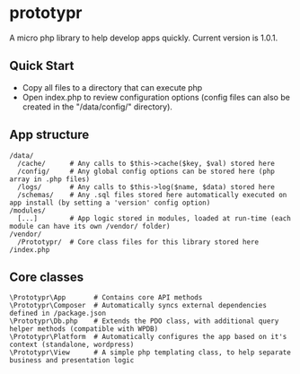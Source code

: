 # prototypr
A micro php library to help develop apps quickly. Current version is 1.0.1.

## Quick Start
- Copy all files to a directory that can execute php
- Open index.php to review configuration options (config files can also be created in the "/data/config/" directory).

## App structure

```
/data/
  /cache/      # Any calls to $this->cache($key, $val) stored here
  /config/     # Any global config options can be stored here (php array in .php files)
  /logs/       # Any calls to $this->log($name, $data) stored here
  /schemas/    # Any .sql files stored here automatically executed on app install (by setting a 'version' config option)
/modules/
  [...]        # App logic stored in modules, loaded at run-time (each module can have its own /vendor/ folder)
/vendor/
  /Prototypr/  # Core class files for this library stored here
/index.php
```

## Core classes
```
\Prototypr\App       # Contains core API methods
\Prototypr\Composer  # Automatically syncs external dependencies defined in /package.json
\Prototypr\Db.php    # Extends the PDO class, with additional query helper methods (compatible with WPDB)
\Prototypr\Platform  # Automatically configures the app based on it's context (standalone, wordpress)
\Prototypr\View      # A simple php templating class, to help separate business and presentation logic
```
